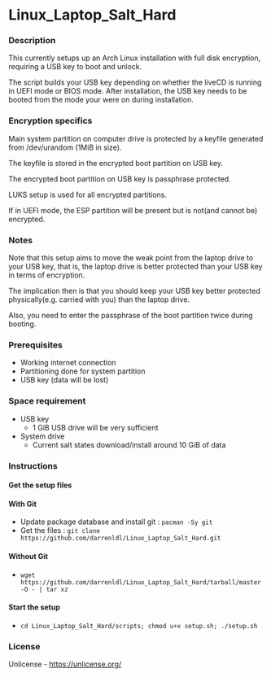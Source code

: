 # Linux_Laptop_Salt_Hard

### Description
This currently setups up an Arch Linux installation with full disk encryption, requiring a USB key to boot and unlock.

The script builds your USB key depending on whether the liveCD is running in UEFI mode or BIOS mode. After installation, the USB key needs to be booted from the mode your were on during installation.

### Encryption specifics
Main system partition on computer drive is protected by a keyfile generated from /dev/urandom (1MiB in size).

The keyfile is stored in the encrypted boot partition on USB key.

The encrypted boot partition on USB key is passphrase protected.

LUKS setup is used for all encrypted partitions.

If in UEFI mode, the ESP partition will be present but is not(and cannot be) encrypted.

### Notes
Note that this setup aims to move the weak point from the laptop drive to your USB key, that is, the laptop drive is better protected than your USB key in terms of encryption.

The implication then is that you should keep your USB key better protected physically(e.g. carried with you) than the laptop drive.

Also, you need to enter the passphrase of the boot partition twice during booting.

### Prerequisites
  - Working internet connection
  - Partitioning done for system partition
  - USB key (data will be lost)

### Space requirement
  - USB key
    - 1 GiB USB drive will be very sufficient
  - System drive
    - Current salt states download/install around 10 GiB of data

### Instructions
#### Get the setup files
#### With Git
  - Update package database and install git : `pacman -Sy git`
  - Get the files : `git clone https://github.com/darrenldl/Linux_Laptop_Salt_Hard.git`

#### Without Git
  - `wget https://github.com/darrenldl/Linux_Laptop_Salt_Hard/tarball/master -O - | tar xz`

#### Start the setup
  - `cd Linux_Laptop_Salt_Hard/scripts; chmod u+x setup.sh; ./setup.sh`

### License
Unlicense - https://unlicense.org/
